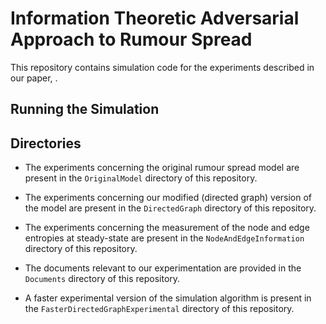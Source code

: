 # Information Theoretic Adversarial Approach to Rumour Spread

This repository contains simulation code for the experiments
described in our paper, <!-- [rumour_spread](rumour_spread.pdf) -->.

## Running the Simulation

## Directories

-   The experiments concerning the original rumour spread model are
    present in the `OriginalModel` directory of this repository.

-   The experiments concerning our modified (directed graph) version 
    of the model are present in the `DirectedGraph` directory of
    this repository.

-   The experiments concerning the measurement of the node and edge
    entropies at steady-state are present in the `NodeAndEdgeInformation`
    directory of this repository.

-   The documents relevant to our experimentation are provided in
    the `Documents` directory of this repository.

-   A faster experimental version of the simulation algorithm is
    present in the `FasterDirectedGraphExperimental` directory
    of this repository.
